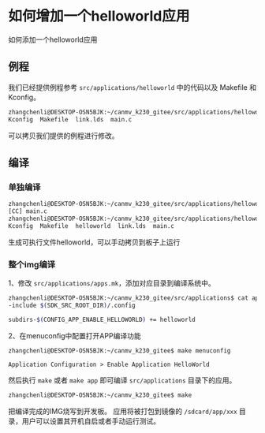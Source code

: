 # 如何增加一个helloworld应用

如何添加一个helloworld应用

## 例程

我们已经提供例程参考 `src/applications/helloworld` 中的代码以及 Makefile 和 Kconfig。

```bash
zhangchenli@DESKTOP-OSN5BJK:~/canmv_k230_gitee/src/applications/helloworld$ ls
Kconfig  Makefile  link.lds  main.c
```

可以拷贝我们提供的例程进行修改。

## 编译

### 单独编译

```bash
zhangchenli@DESKTOP-OSN5BJK:~/canmv_k230_gitee/src/applications/helloworld$ make
[CC] main.c
zhangchenli@DESKTOP-OSN5BJK:~/canmv_k230_gitee/src/applications/helloworld$ ls
Kconfig  Makefile  helloworld  link.lds  main.c
```

生成可执行文件helloworld，可以手动拷贝到板子上运行

### 整个img编译

1、修改 `src/applications/apps.mk`，添加对应目录到编译系统中。

```bash
zhangchenli@DESKTOP-OSN5BJK:~/canmv_k230_gitee/src/applications$ cat apps.mk
-include $(SDK_SRC_ROOT_DIR)/.config

subdirs-$(CONFIG_APP_ENABLE_HELLOWORLD) += helloworld
```

2、在menuconfig中配置打开APP编译功能

```bash
zhangchenli@DESKTOP-OSN5BJK:~/canmv_k230_gitee$ make menuconfig
```

```text
Application Configuration > Enable Application HelloWorld
```

然后执行 `make` 或者 `make app` 即可编译 `src/applications` 目录下的应用。

```bash
zhangchenli@DESKTOP-OSN5BJK:~/canmv_k230_gitee$ make
```

把编译完成的IMG烧写到开发板。
应用将被打包到镜像的 `/sdcard/app/xxx` 目录，用户可以设置其开机自启或者手动运行测试。
